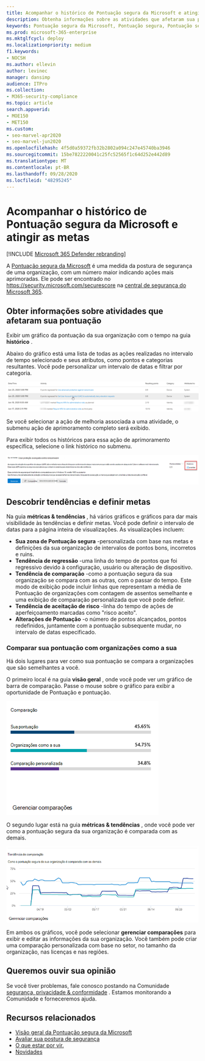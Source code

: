 ```yaml
---
title: Acompanhar o histórico de Pontuação segura da Microsoft e atingir as metas
description: Obtenha informações sobre as atividades que afetaram sua pontuação segura da Microsoft. Descubra tendências e defina metas.
keywords: Pontuação segura da Microsoft, Pontuação segura, Pontuação segura do Office 365, pontuação de segurança da Microsoft, centro de segurança da Microsoft 365, ações de melhoria
ms.prod: microsoft-365-enterprise
ms.mktglfcycl: deploy
ms.localizationpriority: medium
f1.keywords:
- NOCSH
ms.author: ellevin
author: levinec
manager: dansimp
audience: ITPro
ms.collection:
- M365-security-compliance
ms.topic: article
search.appverid:
- MOE150
- MET150
ms.custom:
- seo-marvel-apr2020
- seo-marvel-jun2020
ms.openlocfilehash: 4f5d0a59372fb32b2802a094c247e45740ba3946
ms.sourcegitcommit: 15be7822220041c25fc52565f1c64d252e442d89
ms.translationtype: MT
ms.contentlocale: pt-BR
ms.lasthandoff: 09/28/2020
ms.locfileid: "48295245"
---
```

# <a name="track-your-microsoft-secure-score-history-and-meet-goals"></a>Acompanhar o histórico de Pontuação segura da Microsoft e atingir as metas

[!INCLUDE [Microsoft 365 Defender rebranding](../includes/microsoft-defender.md)]


A [Pontuação segura da Microsoft](microsoft-secure-score.md) é uma medida da postura de segurança de uma organização, com um número maior indicando ações mais aprimoradas. Ele pode ser encontrado no https://security.microsoft.com/securescore na [central de segurança do Microsoft 365](overview-security-center.md).

## <a name="gain-insights-into-activity-that-has-affected-your-score"></a>Obter informações sobre atividades que afetaram sua pontuação

Exibir um gráfico da pontuação da sua organização com o tempo na guia **histórico** .

Abaixo do gráfico está uma lista de todas as ações realizadas no intervalo de tempo selecionado e seus atributos, como pontos e categorias resultantes. Você pode personalizar um intervalo de datas e filtrar por categoria.

![Histórico de atividades](../../media/secure-score/secure-score-history-activity.png)

Se você selecionar a ação de melhoria associada a uma atividade, o submenu ação de aprimoramento completo será exibido.

Para exibir todos os históricos para essa ação de aprimoramento específica, selecione o link histórico no submenu.

![Histórico de ações de melhorias](../../media/secure-score/secure-score-history-flyout.png)

## <a name="discover-trends-and-set-goals"></a>Descobrir tendências e definir metas

Na guia **métricas & tendências** , há vários gráficos e gráficos para dar mais visibilidade às tendências e definir metas. Você pode definir o intervalo de datas para a página inteira de visualizações. As visualizações incluem:

* **Sua zona de Pontuação segura** -personalizada com base nas metas e definições da sua organização de intervalos de pontos bons, incorretos e ruins.
* **Tendência de regressão** -uma linha do tempo de pontos que foi regressivo devido à configuração, usuário ou alteração de dispositivo.  
* **Tendência de comparação** -como a pontuação segura da sua organização se compara com as outras, com o passar do tempo. Este modo de exibição pode incluir linhas que representam a média de Pontuação de organizações com contagem de assentos semelhante e uma exibição de comparação personalizada que você pode definir.
* **Tendência de aceitação de risco** -linha do tempo de ações de aperfeiçoamento marcadas como "risco aceito".
* **Alterações de Pontuação** -o número de pontos alcançados, pontos redefinidos, juntamente com a pontuação subsequente mudar, no intervalo de datas especificado.

### <a name="compare-your-score-to-organizations-like-yours"></a>Comparar sua pontuação com organizações como a sua

Há dois lugares para ver como sua pontuação se compara a organizações que são semelhantes a você.

O primeiro local é na guia **visão geral** , onde você pode ver um gráfico de barra de comparação. Passe o mouse sobre o gráfico para exibir a oportunidade de Pontuação e pontuação.

![Gráfico de barras de pontos semelhantes da organização](../../media/secure-score/secure-score-comparison-bar.png)

O segundo lugar está na guia **métricas & tendências** , onde você pode ver como a pontuação segura da sua organização é comparada com as demais.

![Gráfico de linhas de pontuações semelhantes da organização ao longo do tempo](../../media/secure-score/secure-score-comparison-trend.png)

Em ambos os gráficos, você pode selecionar **gerenciar comparações** para exibir e editar as informações da sua organização. Você também pode criar uma comparação personalizada com base no setor, no tamanho da organização, nas licenças e nas regiões.

## <a name="we-want-to-hear-from-you"></a>Queremos ouvir sua opinião

Se você tiver problemas, fale conosco postando na Comunidade [segurança, privacidade & conformidade](https://techcommunity.microsoft.com/t5/Security-Privacy-Compliance/bd-p/security_privacy) . Estamos monitorando a Comunidade e forneceremos ajuda.

## <a name="related-resources"></a>Recursos relacionados

- [Visão geral da Pontuação segura da Microsoft](microsoft-secure-score.md)
- [Avaliar sua postura de segurança](microsoft-secure-score-improvement-actions.md)
- [O que estar por vir.](microsoft-secure-score-whats-coming.md)
- [Novidades](microsoft-secure-score-whats-new.md)
